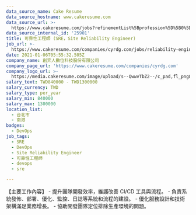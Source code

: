 ```yaml
---
data_source_name: Cake Resume
data_source_hostname: www.cakeresume.com
data_source_url: >-
  https://www.cakeresume.com/jobs?refinementList%5Bprofession%5D%5B0%5D=tech_devops&refi[…]5D=per_year&range%5Bsalary_range%5D%5Bmin%5D=1000000&page=2
data_source_internal_id: '25901'
title: 可靠性工程師 (SRE，Site Reliability Engineer)
job_url: >-
  https://www.cakeresume.com/companies/cyrdg.com/jobs/reliability-engineer-sre-site-reliability-engineer
date: 2021-01-06T05:55:32.505Z
company_name: 創弈人數位科技股份有限公司
company_page_url: 'https://www.cakeresume.com/companies/cyrdg.com'
company_logo_url: >-
  https://media.cakeresume.com/image/upload/s--QwwvTbZ2--/c_pad,fl_png8,h_200,w_200/v1606900053/eyo6xc4vp4hjrlxutxu6.png
salary_text: TWD840000 - TWD1300000
salary_currency: TWD
salary_type: per_year
salary_min: 840000
salary_max: 1300000
location_list:
  - 台北市
  - 南港
badges:
  - DevOps
job_tags:
  - SRE
  - DevOps
  - Site Reliability Engineer
  - 可靠性工程師
  - devops
  - sre

---
```


【主要工作內容】 - 提升團隊開發效率，維護改善 CI/CD 工具與流程。 - 負責系統發佈、部署、優化、監控、日誌等系統和流程的建設。 - 優化服務設計和技術架構滿足業務增長。 - 協助開發團隊定位排除生產環境的問題。